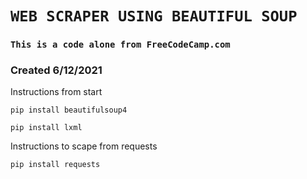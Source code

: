 # `WEB SCRAPER USING BEAUTIFUL SOUP`

### `This is a code alone from FreeCodeCamp.com`

### Created 6/12/2021

Instructions from start
  
```
pip install beautifulsoup4
```
  
```
pip install lxml
```

Instructions to scape from requests
  
```
pip install requests
```